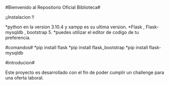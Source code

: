 #Bienvenido al Repositorio Oficial  Biblioteca#

¡¡Instalacion !!

*python en la version 3.10.4 y xampp es su ultima version.
*Flask , Flask-mysqldb , bootstrap 5.
*puedes utilizar el editor de codigo de tu preferencia.

#comandos#
*pip install flask
*pip install flask_bootstrap
*pip install flask-mysqldb

#introducion#

Este proyecto es desarrollado con el fin de poder cumplir un 
challenge para una oferta laboral.
 
 
 

